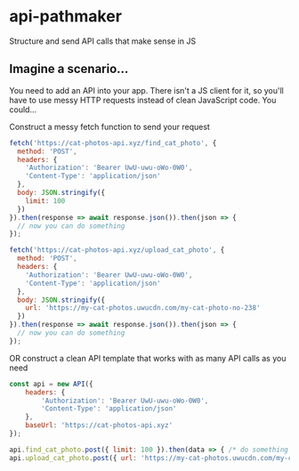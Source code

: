 # api-pathmaker
Structure and send API calls that make sense in JS

## Imagine a scenario...
You need to add an API into your app. There isn't a JS client for it, so you'll have to use messy HTTP requests instead of clean JavaScript code. You could...

Construct a messy fetch function to send your request
```js
fetch('https://cat-photos-api.xyz/find_cat_photo', {
  method: 'POST',
  headers: {
    'Authorization': 'Bearer UwU-uwu-oWo-0W0',
    'Content-Type': 'application/json'
  },
  body: JSON.stringify({
    limit: 100
  })
}).then(response => await response.json()).then(json => {
  // now you can do something
});

fetch('https://cat-photos-api.xyz/upload_cat_photo', {
  method: 'POST',
  headers: {
    'Authorization': 'Bearer UwU-uwu-oWo-0W0',
    'Content-Type': 'application/json'
  },
  body: JSON.stringify({
    url: 'https://my-cat-photos.uwucdn.com/my-cat-photo-no-238'
  })
}).then(response => await response.json()).then(json => {
  // now you can do something
});
```

OR construct a clean API template that works with as many API calls as you need
```js
const api = new API({
    headers: {
        'Authorization': 'Bearer UwU-uwu-oWo-0W0',
        'Content-Type': 'application/json'
    },
    baseUrl: 'https://cat-photos-api.xyz'
});

api.find_cat_photo.post({ limit: 100 }).then(data => { /* do something */ });
api.upload_cat_photo.post({ url: 'https://my-cat-photos.uwucdn.com/my-cat-photo-no-238' }).then(data => { /* do something */ });
```
